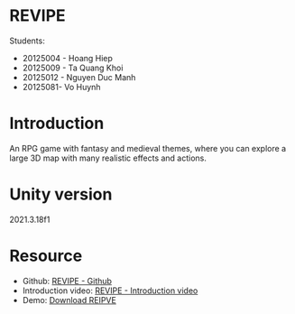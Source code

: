 # REVIPE

Students:
- 20125004 - Hoang Hiep
- 20125009 - Ta Quang Khoi
- 20125012 - Nguyen Duc Manh
- 20125081- Vo Huynh

# Introduction
An RPG game with fantasy and medieval themes, where you can explore a large 3D map with many realistic effects and actions.

# Unity version
2021.3.18f1

# Resource
- Github: [REVIPE - Github](https://github.com/SIReal3103/REVIPE)
- Introduction video: [REVIPE - Introduction video](https://youtu.be/8-5vOYntBg8)
- Demo: [Download REIPVE](https://drive.google.com/file/d/1GOguyhDkkZe9XdMjj7oJTQJhLvDyfMSY/view?usp=sharing)
